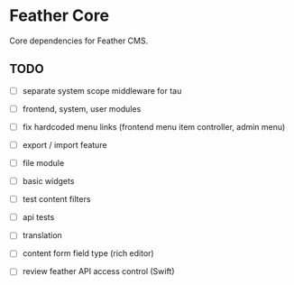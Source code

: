 # Feather Core

Core dependencies for Feather CMS.


## TODO

- [ ] separate system scope middleware for tau
- [ ] frontend, system, user modules
- [ ] fix hardcoded menu links (frontend menu item controller, admin menu)
- [ ] export / import feature
- [ ] file module
- [ ] basic widgets
- [ ] test content filters
- [ ] api tests
- [ ] translation
- [ ] content form field type (rich editor)
- [ ] review feather API access control (Swift)

